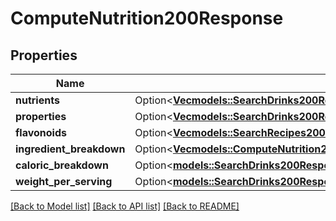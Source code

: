 # ComputeNutrition200Response

## Properties

Name | Type | Description | Notes
------------ | ------------- | ------------- | -------------
**nutrients** | Option<[**Vec<models::SearchDrinks200ResponseDrinksInnerNutritionNutrientsInner>**](searchDrinks_200_response_drinks_inner_nutrition_nutrients_inner.md)> |  | [optional]
**properties** | Option<[**Vec<models::SearchDrinks200ResponseDrinksInnerNutritionFlavonoidsInner>**](searchDrinks_200_response_drinks_inner_nutrition_flavonoids_inner.md)> |  | [optional]
**flavonoids** | Option<[**Vec<models::SearchRecipes200ResponseRecipesInnerNutritionNutrientsInner>**](searchRecipes_200_response_recipes_inner_nutrition_nutrients_inner.md)> |  | [optional]
**ingredient_breakdown** | Option<[**Vec<models::ComputeNutrition200ResponseIngredientBreakdownInner>**](computeNutrition_200_response_ingredient_breakdown_inner.md)> |  | [optional]
**caloric_breakdown** | Option<[**models::SearchDrinks200ResponseDrinksInnerNutritionCaloricBreakdown**](searchDrinks_200_response_drinks_inner_nutrition_caloric_breakdown.md)> |  | [optional]
**weight_per_serving** | Option<[**models::SearchDrinks200ResponseDrinksInnerNutritionWeightPerServing**](searchDrinks_200_response_drinks_inner_nutrition_weight_per_serving.md)> |  | [optional]

[[Back to Model list]](../README.md#documentation-for-models) [[Back to API list]](../README.md#documentation-for-api-endpoints) [[Back to README]](../README.md)


